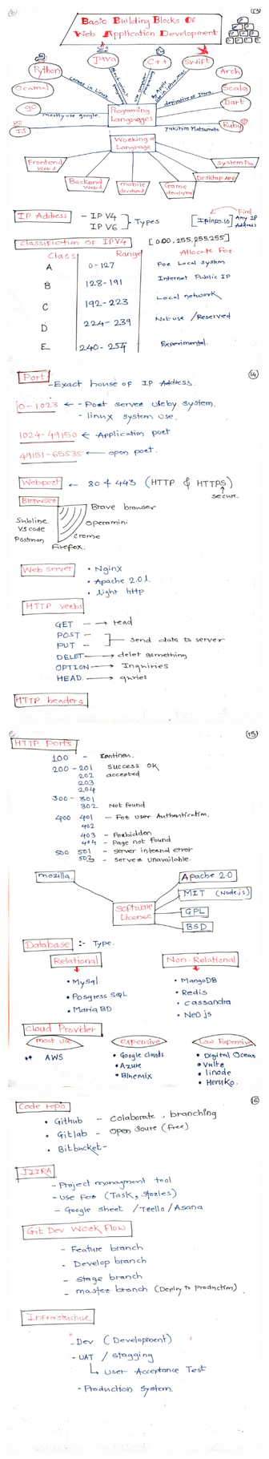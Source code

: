 <p><img src="images/New doc Aug 5, 2021 3.59 AM_13.jpg" width="780px"></p>

<p><img src="images/New doc Aug 5, 2021 3.59 AM_14.jpg" width="780px"></p>

<p><img src="images/New doc Aug 5, 2021 3.59 AM_15.jpg" width="780px"></p>

<p><img src="images/New doc Aug 5, 2021 3.59 AM_16.jpg" width="780px"></p>
